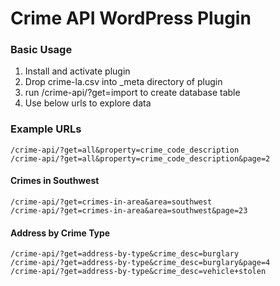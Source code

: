 # Crime API WordPress Plugin

### Basic Usage
1. Install and activate plugin
2. Drop crime-la.csv into _meta directory of plugin
3. run /crime-api/?get=import to create database table
4. Use below urls to explore data


### Example URLs
```
/crime-api/?get=all&property=crime_code_description
/crime-api/?get=all&property=crime_code_description&page=2
```

#### Crimes in Southwest
```
/crime-api/?get=crimes-in-area&area=southwest
/crime-api/?get=crimes-in-area&area=southwest&page=23
```

#### Address by Crime Type
```
/crime-api/?get=address-by-type&crime_desc=burglary
/crime-api/?get=address-by-type&crime_desc=burglary&page=4
/crime-api/?get=address-by-type&crime_desc=vehicle+stolen
```